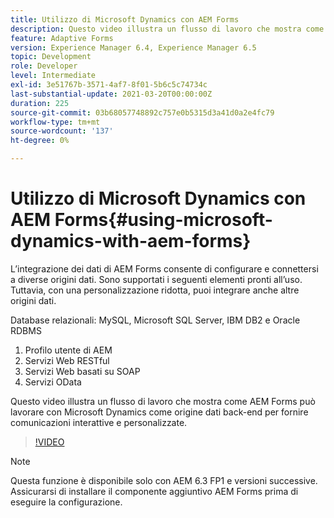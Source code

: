 ```yaml
---
title: Utilizzo di Microsoft Dynamics con AEM Forms
description: Questo video illustra un flusso di lavoro che mostra come AEM Forms può lavorare con Microsoft Dynamics come origine dati back-end per fornire comunicazioni interattive e personalizzate.
feature: Adaptive Forms
version: Experience Manager 6.4, Experience Manager 6.5
topic: Development
role: Developer
level: Intermediate
exl-id: 3e51767b-3571-4af7-8f01-5b6c5c74734c
last-substantial-update: 2021-03-20T00:00:00Z
duration: 225
source-git-commit: 03b68057748892c757e0b5315d3a41d0a2e4fc79
workflow-type: tm+mt
source-wordcount: '137'
ht-degree: 0%

---
```


# Utilizzo di Microsoft Dynamics con AEM Forms{#using-microsoft-dynamics-with-aem-forms}

L’integrazione dei dati di AEM Forms consente di configurare e connettersi a diverse origini dati. Sono supportati i seguenti elementi pronti all’uso. Tuttavia, con una personalizzazione ridotta, puoi integrare anche altre origini dati.

Database relazionali: MySQL, Microsoft SQL Server, IBM DB2 e Oracle RDBMS
1. Profilo utente di AEM
1. Servizi Web RESTful
1. Servizi Web basati su SOAP
1. Servizi OData

Questo video illustra un flusso di lavoro che mostra come AEM Forms può lavorare con Microsoft Dynamics come origine dati back-end per fornire comunicazioni interattive e personalizzate.

>[!VIDEO](https://video.tv.adobe.com/v/327014?quality=12&learn=on&captions=ita)

>[!NOTE]
>
>Questa funzione è disponibile solo con AEM 6.3 FP1 e versioni successive. Assicurarsi di installare il componente aggiuntivo AEM Forms prima di eseguire la configurazione.
